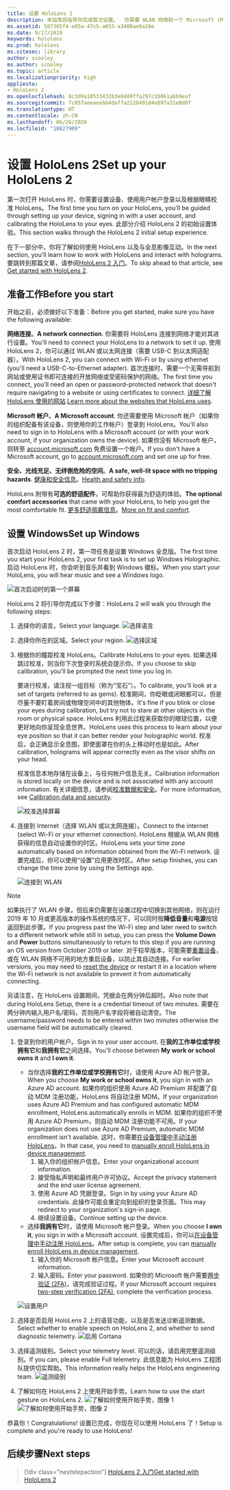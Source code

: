 ```yaml
---
title: 设置 HoloLens 2
description: 本指南将指导你完成首次设置。  你需要 WLAN 网络和一个 Microsoft (MSA) 或 Azure Active Directory 帐户。
ms.assetid: 507305f4-e85a-47c5-a055-a3400ae8a10e
ms.date: 9/17/2019
keywords: hololens
ms.prod: hololens
ms.sitesec: library
author: scooley
ms.author: scooley
ms.topic: article
ms.localizationpriority: high
appliesto:
- HoloLens 2
ms.openlocfilehash: 8c3d9a10533432b3e8489ffa297c16061abb9eaf
ms.sourcegitcommit: 7c057aeeaeebb4daffa2120491d4e897a31e8d0f
ms.translationtype: HT
ms.contentlocale: zh-CN
ms.lasthandoff: 06/26/2020
ms.locfileid: "10827909"
---
```

# <span data-ttu-id="61883-105">设置 HoloLens 2</span><span class="sxs-lookup"><span data-stu-id="61883-105">Set up your HoloLens 2</span></span>

<span data-ttu-id="61883-106">第一次打开 HoloLens 时，你需要设置设备、使用用户帐户登录以及根据眼睛校准 HoloLens。</span><span class="sxs-lookup"><span data-stu-id="61883-106">The first time you turn on your HoloLens, you'll be guided through setting up your device, signing in with a user account, and calibrating the HoloLens to your eyes.</span></span>  <span data-ttu-id="61883-107">此部分介绍 HoloLens 2 的初始设置体验。</span><span class="sxs-lookup"><span data-stu-id="61883-107">This section walks through the HoloLens 2 initial setup experience.</span></span>

<span data-ttu-id="61883-108">在下一部分中，你将了解如何使用 HoloLens 以及与全息影像互动。</span><span class="sxs-lookup"><span data-stu-id="61883-108">In the next section, you'll learn how to work with HoloLens and interact with holograms.</span></span> <span data-ttu-id="61883-109">要跳转到那篇文章，请参阅[HoloLens 2 入门](hololens2-basic-usage.md)。</span><span class="sxs-lookup"><span data-stu-id="61883-109">To skip ahead to that article, see [Get started with HoloLens 2](hololens2-basic-usage.md).</span></span>

## <span data-ttu-id="61883-110">准备工作</span><span class="sxs-lookup"><span data-stu-id="61883-110">Before you start</span></span>

<span data-ttu-id="61883-111">开始之前，必须做好以下准备：</span><span class="sxs-lookup"><span data-stu-id="61883-111">Before you get started, make sure you have the following available:</span></span>

<span data-ttu-id="61883-112">**网络连接**。</span><span class="sxs-lookup"><span data-stu-id="61883-112">**A network connection**.</span></span> <span data-ttu-id="61883-113">你需要将 HoloLens 连接到网络才能对其进行设置。</span><span class="sxs-lookup"><span data-stu-id="61883-113">You'll need to connect your HoloLens to a network to set it up.</span></span> <span data-ttu-id="61883-114">使用 HoloLens 2，你可以通过 WLAN 或以太网连接（需要 USB-C 到以太网适配器）。</span><span class="sxs-lookup"><span data-stu-id="61883-114">With HoloLens 2, you can connect with Wi-Fi or by using ethernet (you'll need a USB-C-to-Ethernet adapter).</span></span> <span data-ttu-id="61883-115">首次连接时，需要一个无需导航到网站或使用证书即可连接的开放网络或受密码保护的网络。</span><span class="sxs-lookup"><span data-stu-id="61883-115">The first time you connect, you'll need an open or password-protected network that doesn't require navigating to a website or using certificates to connect.</span></span> <span data-ttu-id="61883-116">[详细了解 HoloLens 使用的网站](hololens-offline.md).</span><span class="sxs-lookup"><span data-stu-id="61883-116">[Learn more about the websites that HoloLens uses](hololens-offline.md).</span></span>

<span data-ttu-id="61883-117">**Microsoft 帐户**。</span><span class="sxs-lookup"><span data-stu-id="61883-117">**A Microsoft account**.</span></span> <span data-ttu-id="61883-118">你还需要使用 Microsoft 帐户（如果你的组织配备有该设备，则使用你的工作帐户）登录到 HoloLens。</span><span class="sxs-lookup"><span data-stu-id="61883-118">You'll also need to sign in to HoloLens with a Microsoft account (or with your work account, if your organization owns the device).</span></span> <span data-ttu-id="61883-119">如果你没有 Microsoft 帐户，则转至 [account.microsoft.com](https://account.microsoft.com) 免费设置一个帐户。</span><span class="sxs-lookup"><span data-stu-id="61883-119">If you don't have a Microsoft account, go to [account.microsoft.com](https://account.microsoft.com) and set one up for free.</span></span>

<span data-ttu-id="61883-120">**安全、光线充足、无绊倒危险的空间**。</span><span class="sxs-lookup"><span data-stu-id="61883-120">**A safe, well-lit space with no tripping hazards**.</span></span> <span data-ttu-id="61883-121">[健康和安全信息](https://go.microsoft.com/fwlink/p/?LinkId=746661)。</span><span class="sxs-lookup"><span data-stu-id="61883-121">[Health and safety info](https://go.microsoft.com/fwlink/p/?LinkId=746661).</span></span>

<span data-ttu-id="61883-122">HoloLens 附带有**可选的舒适配件**，可帮助你获得最为舒适的体验。</span><span class="sxs-lookup"><span data-stu-id="61883-122">**The optional comfort accessories** that came with your HoloLens, to help you get the most comfortable fit.</span></span> <span data-ttu-id="61883-123">[更多舒适佩戴信息](hololens2-setup.md#adjust-fit)。</span><span class="sxs-lookup"><span data-stu-id="61883-123">[More on fit and comfort](hololens2-setup.md#adjust-fit).</span></span>

## <span data-ttu-id="61883-124">设置 Windows</span><span class="sxs-lookup"><span data-stu-id="61883-124">Set up Windows</span></span>

<span data-ttu-id="61883-125">首次启动 HoloLens 2 时，第一项任务是设置 Windows 全息版。</span><span class="sxs-lookup"><span data-stu-id="61883-125">The first time you start your HoloLens 2, your first task is to set up Windows Holographic.</span></span>  <span data-ttu-id="61883-126">启动 HoloLens 时，你会听到音乐并看到 Windows 徽标。</span><span class="sxs-lookup"><span data-stu-id="61883-126">When you start your HoloLens, you will hear music and see a Windows logo.</span></span>

![首次启动时的第一个屏幕](images/01-magic-moment.png)

<span data-ttu-id="61883-128">HoloLens 2 将引导你完成以下步骤：</span><span class="sxs-lookup"><span data-stu-id="61883-128">HoloLens 2 will walk you through the following steps:</span></span>

1. <span data-ttu-id="61883-129">选择你的语言。</span><span class="sxs-lookup"><span data-stu-id="61883-129">Select your language.</span></span>
    ![选择语言](images/04-language.png)

1. <span data-ttu-id="61883-131">选择你所在的区域。</span><span class="sxs-lookup"><span data-stu-id="61883-131">Select your region.</span></span>
    ![选择区域](images/05-region.png)

1. <span data-ttu-id="61883-133">根据你的瞳距校准 HoloLens。</span><span class="sxs-lookup"><span data-stu-id="61883-133">Calibrate HoloLens to your eyes.</span></span>  <span data-ttu-id="61883-134">如果选择跳过校准，则当你下次登录时系统会提示你。</span><span class="sxs-lookup"><span data-stu-id="61883-134">If you choose to skip calibration, you'll be prompted the next time you log in.</span></span>

    <span data-ttu-id="61883-135">要进行校准，请注视一组目标（称为“宝石”）。</span><span class="sxs-lookup"><span data-stu-id="61883-135">To calibrate, you'll look at a set of targets (referred to as gems).</span></span> <span data-ttu-id="61883-136">校准期间，你眨眼或闭眼都可以，但是尽量不要盯着房间或物理空间中的其他物体。</span><span class="sxs-lookup"><span data-stu-id="61883-136">It's fine if you blink or close your eyes during calibration, but try not to stare at other objects in the room or physical space.</span></span> <span data-ttu-id="61883-137">HoloLens 利用此过程来获取你的眼球位置，以便更好地向你呈现全息世界。</span><span class="sxs-lookup"><span data-stu-id="61883-137">HoloLens uses this process to learn about your eye position so that it can better render your holographic world.</span></span> <span data-ttu-id="61883-138">校准后，会正确显示全息图，即使面罩在你的头上移动时也是如此。</span><span class="sxs-lookup"><span data-stu-id="61883-138">After calibration, holograms will appear correctly even as the visor shifts on your head.</span></span>

    <span data-ttu-id="61883-139">校准信息本地存储在设备上，与任何帐户信息无关。</span><span class="sxs-lookup"><span data-stu-id="61883-139">Calibration information is stored locally on the device and is not associated with any account information.</span></span> <span data-ttu-id="61883-140">有关详细信息，请参阅[校准数据和安全](hololens-calibration.md#calibration-data-and-security)。</span><span class="sxs-lookup"><span data-stu-id="61883-140">For more information, see [Calibration data and security](hololens-calibration.md#calibration-data-and-security).</span></span>

    ![校准选择屏幕](images/06-et-corners.png)

1. <span data-ttu-id="61883-142">连接到 Internet（选择 WLAN 或以太网连接）。</span><span class="sxs-lookup"><span data-stu-id="61883-142">Connect to the internet (select Wi-Fi or your ethernet connection).</span></span>
     <span data-ttu-id="61883-143">HoloLens 根据从 WLAN 网络获得的信息自动设置你的时区。</span><span class="sxs-lookup"><span data-stu-id="61883-143">HoloLens sets your time zone automatically based on information obtained from the Wi-Fi network.</span></span> <span data-ttu-id="61883-144">设置完成后，你可以使用“设置”应用更改时区。</span><span class="sxs-lookup"><span data-stu-id="61883-144">After setup finishes, you can change the time zone by using the Settings app.</span></span>

    ![连接到 WLAN](images/11-network.png)
> [!NOTE] 
> <span data-ttu-id="61883-146">如果执行了 WLAN 步骤，但后来仍需要在设置过程中切换到其他网络，则在运行 2019 年 10 月或更高版本的操作系统的情况下，可以同时按**降低音量**和**电源**按钮返回到此步骤。</span><span class="sxs-lookup"><span data-stu-id="61883-146">If you progress past the Wi-Fi step and later need to switch to a different network while still in setup, you can press the **Volume Down** and **Power** buttons simultaneously to return to this step if you are running an OS version from October 2019 or later.</span></span> <span data-ttu-id="61883-147">对于较早版本，可能需要[重置设备](hololens-recovery.md)，或在 WLAN 网络不可用的地方重启设备，以防止其自动连接。</span><span class="sxs-lookup"><span data-stu-id="61883-147">For earlier versions, you may need to [reset the device](hololens-recovery.md) or restart it in a location where the Wi-Fi network is not available to prevent it from automatically connecting.</span></span>
> 
> <span data-ttu-id="61883-148">另请注意，在 HoloLens 设置期间，凭据会在两分钟后超时。</span><span class="sxs-lookup"><span data-stu-id="61883-148">Also note that during HoloLens Setup, there is a credential timeout of two minutes.</span></span> <span data-ttu-id="61883-149">需要在两分钟内输入用户名/密码，否则用户名字段将被自动清空。</span><span class="sxs-lookup"><span data-stu-id="61883-149">The username/password needs to be entered within two minutes otherwise the username field will be automatically cleared.</span></span>

1. <span data-ttu-id="61883-150">登录到你的用户帐户。</span><span class="sxs-lookup"><span data-stu-id="61883-150">Sign in to your user account.</span></span> <span data-ttu-id="61883-151">在**我的工作单位或学校拥有它**和**我拥有它**之间选择。</span><span class="sxs-lookup"><span data-stu-id="61883-151">You'll choose between **My work or school owns it** and **I own it**.</span></span>
    - <span data-ttu-id="61883-152">当你选择**我的工作单位或学校拥有它**时，请使用 Azure AD 帐户登录。</span><span class="sxs-lookup"><span data-stu-id="61883-152">When you choose **My work or school owns it**, you sign in with an Azure AD account.</span></span> <span data-ttu-id="61883-153">如果你的组织使用 Azure AD Premium 并配置了自动 MDM 注册功能，HoloLens 将自动注册 MDM。</span><span class="sxs-lookup"><span data-stu-id="61883-153">If your organization uses Azure AD Premium and has configured automatic MDM enrollment, HoloLens automatically enrolls in MDM.</span></span> <span data-ttu-id="61883-154">如果你的组织不使用 Azure AD Premium，则自动 MDM 注册功能不可用。</span><span class="sxs-lookup"><span data-stu-id="61883-154">If your organization does not use Azure AD Premium, automatic MDM enrollment isn't available.</span></span> <span data-ttu-id="61883-155">这时，你需要[在设备管理中手动注册 HoloLens](hololens-enroll-mdm.md#enroll-through-settings-app)。</span><span class="sxs-lookup"><span data-stu-id="61883-155">In that case, you need to [manually enroll HoloLens in device management](hololens-enroll-mdm.md#enroll-through-settings-app).</span></span>
        1. <span data-ttu-id="61883-156">输入你的组织帐户信息。</span><span class="sxs-lookup"><span data-stu-id="61883-156">Enter your organizational account information.</span></span>
        1. <span data-ttu-id="61883-157">接受隐私声明和最终用户许可协议。</span><span class="sxs-lookup"><span data-stu-id="61883-157">Accept the privacy statement and the end user license agreement.</span></span>
        1. <span data-ttu-id="61883-158">使用 Azure AD 凭据登录。</span><span class="sxs-lookup"><span data-stu-id="61883-158">Sign in by using your Azure AD credentials.</span></span> <span data-ttu-id="61883-159">此操作可能会重定向到组织的登录页面。</span><span class="sxs-lookup"><span data-stu-id="61883-159">This may redirect to your organization's sign-in page.</span></span>
        1. <span data-ttu-id="61883-160">继续设置设备。</span><span class="sxs-lookup"><span data-stu-id="61883-160">Continue setting up the device.</span></span>
    - <span data-ttu-id="61883-161">选择**我拥有它**时，请使用 Microsoft 帐户登录。</span><span class="sxs-lookup"><span data-stu-id="61883-161">When you choose **I own it**, you sign in with a Microsoft account.</span></span> <span data-ttu-id="61883-162">设置完成后，你可以[在设备管理中手动注册 HoloLens](hololens-enroll-mdm.md#enroll-through-settings-app)。</span><span class="sxs-lookup"><span data-stu-id="61883-162">After setup is complete, you can [manually enroll HoloLens in device management](hololens-enroll-mdm.md#enroll-through-settings-app).</span></span>
        1. <span data-ttu-id="61883-163">输入你的 Microsoft 帐户信息。</span><span class="sxs-lookup"><span data-stu-id="61883-163">Enter your Microsoft account information.</span></span>
        2. <span data-ttu-id="61883-164">输入密码。</span><span class="sxs-lookup"><span data-stu-id="61883-164">Enter your password.</span></span> <span data-ttu-id="61883-165">如果你的 Microsoft 帐户需要[两步验证 (2FA)](https://blogs.technet.microsoft.com/microsoft_blog/2013/04/17/microsoft-account-gets-more-secure/)，请完成验证过程。</span><span class="sxs-lookup"><span data-stu-id="61883-165">If your Microsoft account requires [two-step verification (2FA)](https://blogs.technet.microsoft.com/microsoft_blog/2013/04/17/microsoft-account-gets-more-secure/), complete the verification process.</span></span>

    ![设置用户](images/13-device-owner.png)

1. <span data-ttu-id="61883-167">选择是否启用 HoloLens 2 上的语音功能，以及是否发送诊断遥测数据。</span><span class="sxs-lookup"><span data-stu-id="61883-167">Select whether to enable speech on HoloLens 2, and whether to send diagnostic telemetry.</span></span>
    ![启用 Cortana](images/22-do-more-with-voice.png)

1. <span data-ttu-id="61883-169">选择遥测级别。</span><span class="sxs-lookup"><span data-stu-id="61883-169">Select your telemetry level.</span></span> <span data-ttu-id="61883-170">可以的话，请启用完整遥测级别。</span><span class="sxs-lookup"><span data-stu-id="61883-170">If you can, please enable Full telemetry.</span></span> <span data-ttu-id="61883-171">此信息能为 HoloLens 工程团队提供切实帮助。</span><span class="sxs-lookup"><span data-stu-id="61883-171">This information really helps the HoloLens engineering team.</span></span>
     ![遥测级别](images/24-telemetry.png)

1. <span data-ttu-id="61883-173">了解如何在 HoloLens 2 上使用开始手势。</span><span class="sxs-lookup"><span data-stu-id="61883-173">Learn how to use the start gesture on HoloLens 2.</span></span>
     ![了解如何使用开始手势，图像 1](images/26-01-startmenu-learning.png) ![了解如何使用开始手势，图像 2](images/26-02-startmenu-learning.png)

<span data-ttu-id="61883-175">恭喜你！</span><span class="sxs-lookup"><span data-stu-id="61883-175">Congratulations!</span></span>  <span data-ttu-id="61883-176">设置已完成，你现在可以使用 HoloLens 了！</span><span class="sxs-lookup"><span data-stu-id="61883-176">Setup is complete and you're ready to use HoloLens!</span></span>

## <span data-ttu-id="61883-177">后续步骤</span><span class="sxs-lookup"><span data-stu-id="61883-177">Next steps</span></span>

> [!div class="nextstepaction"]
> [<span data-ttu-id="61883-178">HoloLens 2 入门</span><span class="sxs-lookup"><span data-stu-id="61883-178">Get started with HoloLens 2</span></span>](hololens2-basic-usage.md)
